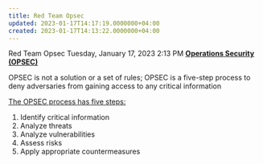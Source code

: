 ```yaml
---
title: Red Team Opsec
updated: 2023-01-17T14:17:19.0000000+04:00
created: 2023-01-17T14:13:22.0000000+04:00
---
```


Red Team Opsec
Tuesday, January 17, 2023
2:13 PM
**<u>Operations Security (OPSEC)</u>**

OPSEC is not a solution or a set of rules; OPSEC is a five-step process to deny adversaries from gaining access to any critical information

<u>The OPSEC process has five steps:</u>

1.  Identify critical information
2.  Analyze threats
3.  Analyze vulnerabilities
4.  Assess risks
5.  Apply appropriate countermeasures

